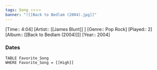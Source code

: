 ```yaml
---
tags: Song ⭐⭐⭐⭐ 
banner: "![[Back to Bedlam (2004).jpg]]"
---
```

[Time:: 4:04]
[Artist:: [[James Blunt]] ]
[Genre:: Pop Rock]
[Played:: 2]
[Album:: [[Back to Bedlam (2004)]]]
[Year:: 2004]
### Dates
````dataview
TABLE Favorite_Song
WHERE Favorite_Song = [[High]]
````